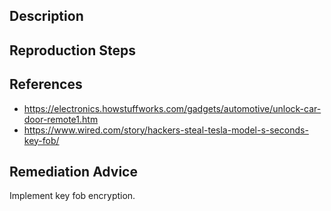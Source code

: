 ## Description


## Reproduction Steps


## References

- https://electronics.howstuffworks.com/gadgets/automotive/unlock-car-door-remote1.htm
- https://www.wired.com/story/hackers-steal-tesla-model-s-seconds-key-fob/


## Remediation Advice

Implement key fob encryption.
